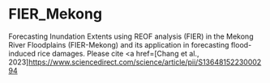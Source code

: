 # FIER_Mekong
Forecasting Inundation Extents using REOF analysis (FIER) in the Mekong River Floodplains (FIER-Mekong) and its application in forecasting flood-induced rice damages.
Please cite <a href=[Chang et al., 2023]https://www.sciencedirect.com/science/article/pii/S1364815223000294</a>
